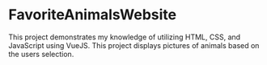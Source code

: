# FavoriteAnimalsWebsite
This project demonstrates my knowledge of utilizing HTML, CSS, and JavaScript using VueJS. 
This project displays pictures of animals based on the users selection.


